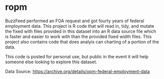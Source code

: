 # ropm

BuzzFeed performed an FOA request and got fourty years of federal employment data.  This project is R
code that will read in, tidy, and mutate the fixed with files provided in this dataset into an 
R data source file which is faster and easier to work with than the provided fixed width files.  This project also contains code that does analyis can charting of a portion of the data.

This code is posted for personal use, but public in the event it will help someone else looking to explore this dataset.

Data Source: https://archive.org/details/opm-federal-employment-data

